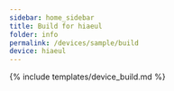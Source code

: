 ```yaml
---
sidebar: home_sidebar
title: Build for hiaeul
folder: info
permalink: /devices/sample/build
device: hiaeul
---
```

{% include templates/device_build.md %}
